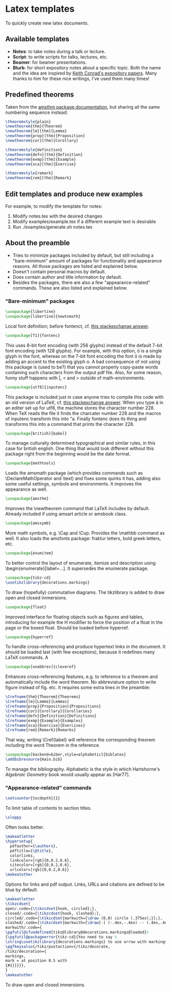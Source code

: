 # Latex templates

To quickly create new latex documents.

## Available templates

- **Notes**: to take notes during a talk or lecture.
- **Script**: to write scripts for talks, lectures, etc.
- **Beamer**: for beamer presentations.
- **Blurb**: for short expository notes about a specific topic. Both the name and the idea are inspired by [Keith Conrad's expository papers](https://kconrad.math.uconn.edu/blurbs/). Many thanks to him for these nice writings, I've used them many times!

## Predefined theorems

Taken from the [amsthm package documentation](www.ams.org/arc/tex/amscls/amsthdoc.pdf), but sharing all the same numbering sequence instead:

```latex
\theoremstyle{plain}
\newtheorem{thm}{Theorem}
\newtheorem{lm}[thm]{Lemma}
\newtheorem{prop}[thm]{Proposition}
\newtheorem{cor}[thm]{Corollary}

\theoremstyle{definition}
\newtheorem{defn}[thm]{Definition}
\newtheorem{exmp}[thm]{Example}
\newtheorem{xca}[thm]{Exercise}

\theoremstyle{remark}
\newtheorem{rem}[thm]{Remark}
```

## Edit templates and produce new examples

For example, to modify the template for notes:

1. Modify notes.tex with the desired changes
2. Modify examples/example.tex if a different example text is desirable
3. Run ./examples/generate.sh notes.tex

## About the preamble

- Tries to minimize packages included by default, but still including a "bare-minimum" amount of packages for functionality and appearance reasons.
All those packages are listed and explained below.
- Doesn't contain personal macros by default.
- Does contain author and title information by default.
- Besides the packages, there are also a few "appearance-related" commands.
These are also listed and explained below.

### "Bare-minimum" packages

```latex
\usepackage{libertine}
\usepackage[libertine]{newtxmath}
```

Local font definition; before fontenct, cf. [this stackexchange answer](https://tex.stackexchange.com/a/2867).

```latex
\usepackage[T1]{fontenc}
```

This uses 8-bit font encoding (with 256 glyphs) instead of the default 7-bit font encoding (with 128 glyphs).
For example, with this option, ö is a single glyph in the font, whereas on the 7-bit font encoding the font ö is made by adding an accent to the existing glyph o.
A bad consequence of not using this package is (used to be?) that you cannot properly copy-paste words containing such characters from the output pdf file.
Also, for some reason, funny stuff happens with |, < and > outside of math-environments.

```latex
\usepackage[utf8]{inputenc}
```

This package is included just in case anyone tries to compile this code with an old version of LaTeX, cf. [this stackexchange answer](https://tex.stackexchange.com/a/560594/112609).
When you type ä in an editer set up for utf8, the machine stores the character number 228.
When TeX reads the file it finds the charcater number 228 and the macros of inputenc transform this into \"a.
Finally fontenc does its thing and transforms this into a command that prints the character 228.

```latex
\usepackage[british]{babel}
```

To manage culturally determined typographical and similar rules, in this case for british english.
One thing that would look different without this package right from the beginning would be the date format.

```latex
\usepackage{mathtools}
```

Loads the amsmath package (which provides commands such as \DeclareMathOperator and \text) and fixes some quirks it has, adding also some useful settings, symbols and environments.
It improves the appearance as well.

```latex
\usepackage{amsthm}
```

Improves the \newtheorem command that LaTeX includes by default.
Already included if using amsart article or amsbook class.

```latex
\usepackage{amssymb}
```

More math symbols, e.g. \Cap and \Cup.
Provides the \mathbb command as well.
It also loads the amsfonts package: fraktur letters, bold greek letters, etc.

```latex
\usepackage{enumitem}
```

To better control the layout of enumerate, itemize and description using \begin{enumerate}[label=...].
It supersedes the enumerate package.

```latex
\usepackage{tikz-cd}
\usetikzlibrary{decorations.markings}
```

To draw (hopefully) commutative diagrams.
The tikzlibrary is added to draw open and closed immersions.

```latex
\usepackage{float}
```

Improved interface for floating objects such as figures and tables, introducing for example the H modifier to force the position of a float in the page or the boxed float.
Should be loaded before hyperref.

```latex
\usepackage{hyperref}
```

To handle cross-referencing and produce hypertext links in the document.
It should be loaded last (with few exceptions), because it redefines many LaTeX commands.
A

```latex
\usepackage[noabbrev]{cleveref}
```

Enhances cross-referencing features, e.g. to reference to a theorem and automatically include the word theorem.
No abbreviature option to write figure instead of fig. etc.
It requires some extra lines in the preamble:

```latex
\Crefname{thm}{Theorem}{Theorems}
\Crefname{lm}{Lemma}{Lemmas}
\Crefname{prop}{Proposition}{Propositions}
\Crefname{cor}{Corollary}{Corollaries}
\Crefname{defn}{Definition}{Definitions}
\Crefname{exmp}{Example}{Examples}
\Crefname{xca}{Exercise}{Exercises}
\Crefname{rem}{Remark}{Remarks}
```

That way, writing \Cref{label} will reference the corresponding theorem including the word Theorem in the reference.

```latex
\usepackage[backend=biber,style=alphabetic]{biblatex}
\addbibresource{main.bib}
```

To manage the bibliography.
Alphabetic is the style in which Hartshorne's *Algebraic Geometry* book would usually appear as [Har77].

### "Appearance-related" commands

```latex
\setcounter{tocdepth}{1}
```

To limit table of contents to section titles.

```latex
\sloppy
```

Often looks better.

```latex
\makeatletter
\hypersetup{
  pdfauthor={\authors},
  pdftitle={\@title},
  colorlinks,
  linkcolor=[rgb]{0,0.2,0.6},
  citecolor=[rgb]{0,0.2,0.6},
  urlcolor=[rgb]{0,0.2,0.6}}
\makeatother
```

Options for links and pdf output.
Links, URLs and citations are defined to be blue by default.

```latex
\makeatletter
\tikzcdset{
open/.code={\tikzcdset{hook, circled};},
closed/.code={\tikzcdset{hook, slashed};},
circled/.code={\tikzcdset{markwith={\draw (0,0) circle (.375ex);}};},
slashed/.code={\tikzcdset{markwith={\draw[-] (-.4ex,-.4ex) -- (.4ex,.4ex);}};},
markwith/.code={
\pgfutil@ifundefined{tikz@library@decorations.markings@loaded}%
{\pgfutil@packageerror{tikz-cd}{You need to say %
\string\usetikzlibrary{decorations.markings} to use arrow with markings}{}}{}%
\pgfkeysalso{/tikz/postaction={/tikz/decorate,
/tikz/decoration={
markings,
mark = at position 0.5 with
{#1}}}}},
}
\makeatother
```

To draw open and closed immersions. 

